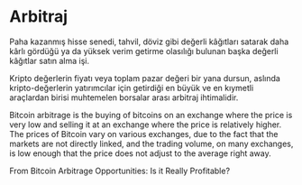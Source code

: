 ﻿# Arbitraj
Paha kazanmış hisse senedi, tahvil, döviz gibi değerli kâğıtları satarak daha kârlı gördüğü ya da yüksek verim getirme olasılığı bulunan başka değerli kâğıtlar satın alma işi.

Kripto değerlerin fiyatı veya toplam pazar değeri bir yana dursun, aslında kripto-değerlerin yatırımcılar için getirdiği en büyük ve en kıymetli araçlardan birisi muhtemelen borsalar arası arbitraj ihtimalidir.


Bitcoin arbitrage is the buying of bitcoins on an exchange where the price is very low and selling it at an exchange where the price is relatively higher. The prices of Bitcoin vary on various exchanges, due to the fact that the markets are not directly linked, and the trading volume,&nbsp;on many exchanges, is low enough that the price does not adjust to the average right away.

From Bitcoin Arbitrage Opportunities: Is it Really Profitable?



